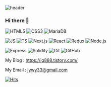 ![header](https://capsule-render.vercel.app/api?type=wave&color=auto&height=300&section=header&text=🌱IKGYUN%20CODE%20RECORD🌱&fontSize=60)

### Hi there 👋


![HTML5](https://img.shields.io/badge/HTML5-E34F26?style=flat-square&logo=HTML5&logoColor=white) ![CSS3](https://img.shields.io/badge/CSS3-1572B6?style=flat-square&logo=CSS3&logoColor=white) ![MariaDB](https://img.shields.io/badge/MariaDB-003545?style=flat-square&logo=MariaDB&logoColor=black)

![JS](https://img.shields.io/badge/JavaScript-F7DF1E?style=flat-square&logo=JavaScript&logoColor=black) ![TS](https://img.shields.io/badge/TypeScript-3178C6?style=flat-square&logo=TypeScript&logoColor=black) ![Next.js](https://img.shields.io/badge/Next.js-black?style=flat-square&logo=Next.js&logoColor=white) ![React](https://img.shields.io/badge/React-61DAFB?style=flat-square&logo=React&logoColor=black) ![Redux](https://img.shields.io/badge/Redux-764ABC?style=flat-square&logo=Redux&logoColor=black) ![Node.js](https://img.shields.io/badge/Node.js-339933?style=flat-square&logo=Node.js&logoColor=black) 

![Express](https://img.shields.io/badge/Express-black?style=flat-square&logo=Express&logoColor=white) ![Solidity](https://img.shields.io/badge/Solidity-363636?style=flat-square&logo=Solidity&logoColor=white) ![Git](https://img.shields.io/badge/Git-F05032?style=flat-square&logo=Git&logoColor=black) ![GitHub](https://img.shields.io/badge/GitHub-181717?style=flat-square&logo=GitHub&logoColor=white)




My Blog  :  https://ig888.tistory.com/

My Email :  jywy33@gmail.com





[![Hits](https://hits.seeyoufarm.com/api/count/incr/badge.svg?url=https%3A%2F%2Fgithub.com%2Fikgyun%2Fhit-counter&count_bg=%230A08B8&title_bg=%2319C8C1&icon=timescale.svg&icon_color=%23090000&title=hits&edge_flat=false)](https://hits.seeyoufarm.com)


<!--
**ikgyun/ikgyun** is a ✨ _special_ ✨ repository because its `README.md` (this file) appears on your GitHub profile.

Here are some ideas to get you started:

- 🔭 I’m currently working on ...
- 🌱 I’m currently learning ...
- 👯 I’m looking to collaborate on ...
- 🤔 I’m looking for help with ...
- 💬 Ask me about ...
- 📫 How to reach me: ...
- 😄 Pronouns: ...
- ⚡ Fun fact: ...
-->


